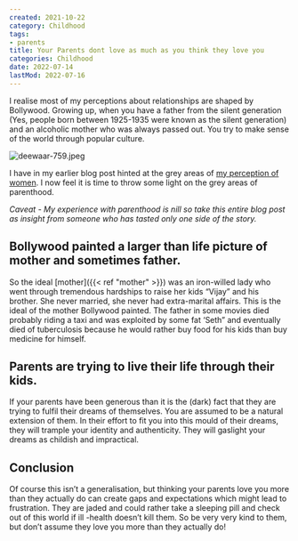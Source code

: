 ```yaml
---
created: 2021-10-22
category: Childhood
tags:
- parents
title: Your Parents dont love as much as you think they love you
categories: Childhood
date: 2022-07-14
lastMod: 2022-07-16
---
```

I realise most of my perceptions about relationships are shaped by Bollywood. Growing up, when you have a father from the silent generation (Yes, people born between 1925-1935 were known as the silent generation) and an alcoholic mother who was always passed out. You try to make sense of the world through popular culture.

![deewaar-759.jpeg](https://manojnayak.mataroa.blog/images/374ff56e.jpeg)

I have in my earlier blog post hinted at the grey areas of [my perception of women](https://manojnayak.com/posts/son-i-give-you-the-red-pill/). I now feel it is time to throw some light on the grey areas of parenthood.

*Caveat - My experience with parenthood is nill so take this entire blog post as insight from someone who has tasted only one side of the story.*

## Bollywood painted a larger than life picture of mother and sometimes father.

So the ideal [mother]({{< ref "mother" >}}) was an iron-willed lady who went through tremendous hardships to raise her kids “Vijay” and his brother. She never married, she never had extra-marital affairs. This is the ideal of the mother Bollywood painted. The father in some movies died probably riding a taxi and was exploited by some fat ‘Seth” and eventually died of tuberculosis because he would rather buy food for his kids than buy medicine for himself.

## Parents are trying to live their life through their kids.

If your parents have been generous than it is the (dark) fact that they are trying to fulfil their dreams of themselves. You are assumed to be a natural extension of them. In their effort to fit you into this mould of their dreams, they will trample your identity and authenticity. They will gaslight your dreams as childish and impractical.

## Conclusion

Of course this isn’t a generalisation, but thinking your parents love you more than they actually do can create gaps and expectations which might lead to frustration. They are jaded and could rather take a sleeping pill and check out of this world if ill -health doesn’t kill them. So be very very kind to them, but don’t assume they love you more than they actually do!
